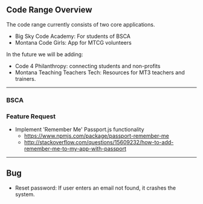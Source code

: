 ## Code Range Overview

The code range currently consists of two core applications.
 - Big Sky Code Academy: For students of BSCA
 - Montana Code Girls: App for MTCG volunteers

In the future we will be adding:
- Code 4 Philanthropy: connecting students and non-profits
- Montana Teaching Teachers Tech: Resources for MT3 teachers and trainers.


----
### BSCA


### Feature Request

* Implement 'Remember Me' Passport.js functionality
  - https://www.npmjs.com/package/passport-remember-me
  - http://stackoverflow.com/questions/15609232/how-to-add-remember-me-to-my-app-with-passport

----
## Bug
* Reset password: If user enters an email not found, it crashes the system.
